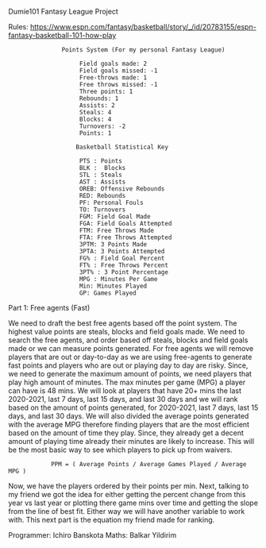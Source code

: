 Dumie101 Fantasy League Project


Rules: https://www.espn.com/fantasy/basketball/story/_/id/20783155/espn-fantasy-basketball-101-how-play

				   Points System (For my personal Fantasy League)

						Field goals made: 2 
						Field goals missed: -1
						Free-throws made: 1
						Free throws missed: -1
						Three points: 1
						Rebounds: 1
						Assists: 2
						Steals: 4
						Blocks: 4
						Turnovers: -2
						Points: 1

					   Basketball Statistical Key 

						PTS : Points
						BLK :  Blocks
						STL : Steals
						AST : Assists 
						OREB: Offensive Rebounds
						RED: Rebounds
						PF: Personal Fouls 
						TO: Turnovers
						FGM: Field Goal Made
						FGA: Field Goals Attempted 
						FTM: Free Throws Made
						FTA: Free Throws Attempted
						3PTM: 3 Points Made 
						3PTA: 3 Points Attempted
						FG% : Field Goal Percent 
						FT% : Free Throws Percent 
						3PT% : 3 Point Percentage 
						MPG : Minutes Per Game 
						Min: Minutes Played
						GP: Games Played



Part 1: Free agents (Fast)

We need to draft the best free agents based off the point system. The highest value points are steals, blocks and 
field goals made. We need to search the free agents, and order based off steals, blocks and field goals made or we 
can measure points generated. For free agents we will remove players that are out or day-to-day as we are using free-agents 
to generate fast points and players who are out or playing day to day are risky. Since, we need to generate the maximum amount of points, 
we need players that play high amount of minutes. The max minutes per game (MPG) a player can have is 48 mins. We will look at players that have 
20+ mins the last 2020-2021, last 7 days, last 15 days, and last 30 days and we will rank based on the amount of points generated, for 2020-2021, last 7 days, last 15 days, and last 30 days. We will also  divided the average points generated with the average MPG therefore finding players that are the most efficient based on the amount of time they play. Since, they already get a decent amount of playing time already their minutes are likely to increase. This will be the most basic way to see which players to pick up from waivers. 

			 	PPM = ( Average Points / Average Games Played / Average MPG ) 
					
Now, we have the players ordered by their points per min. Next, talking to my friend we got the idea for either getting the percent change from this year vs last year or plotting there game mins over time and getting the slope from the line of best fit. Either way we will have another variable to work with. This next part is the equation my friend made for ranking. 





Programmer: Ichiro Banskota
Maths: Balkar Yildirim
        
